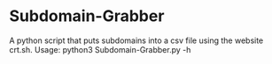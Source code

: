 # Subdomain-Grabber
A python script that puts subdomains into a csv file using the website crt.sh.
Usage:
python3 Subdomain-Grabber.py -h
